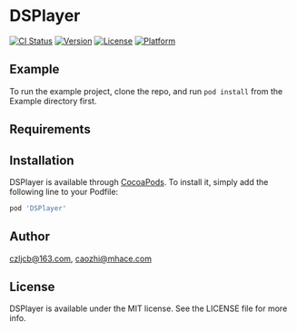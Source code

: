 # DSPlayer

[![CI Status](http://img.shields.io/travis/czljcb@163.com/DSPlayer.svg?style=flat)](https://travis-ci.org/czljcb@163.com/DSPlayer)
[![Version](https://img.shields.io/cocoapods/v/DSPlayer.svg?style=flat)](http://cocoapods.org/pods/DSPlayer)
[![License](https://img.shields.io/cocoapods/l/DSPlayer.svg?style=flat)](http://cocoapods.org/pods/DSPlayer)
[![Platform](https://img.shields.io/cocoapods/p/DSPlayer.svg?style=flat)](http://cocoapods.org/pods/DSPlayer)

## Example

To run the example project, clone the repo, and run `pod install` from the Example directory first.

## Requirements

## Installation

DSPlayer is available through [CocoaPods](http://cocoapods.org). To install
it, simply add the following line to your Podfile:

```ruby
pod 'DSPlayer'
```

## Author

czljcb@163.com, caozhi@mhace.com

## License

DSPlayer is available under the MIT license. See the LICENSE file for more info.
